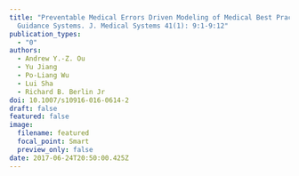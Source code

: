 ```yaml
---
title: "Preventable Medical Errors Driven Modeling of Medical Best Practice
  Guidance Systems. J. Medical Systems 41(1): 9:1-9:12"
publication_types:
  - "0"
authors:
  - Andrew Y.-Z. Ou
  - Yu Jiang
  - Po-Liang Wu
  - Lui Sha
  - Richard B. Berlin Jr
doi: 10.1007/s10916-016-0614-2
draft: false
featured: false
image:
  filename: featured
  focal_point: Smart
  preview_only: false
date: 2017-06-24T20:50:00.425Z
---
```

